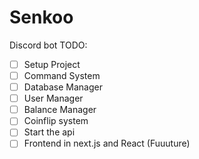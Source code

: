 # Senkoo
Discord bot
TODO:
- [ ] Setup Project
- [ ] Command System
- [ ] Database Manager
- [ ] User Manager
- [ ] Balance Manager
- [ ] Coinflip system
- [ ] Start the api
- [ ] Frontend in next.js and React (Fuuuture)